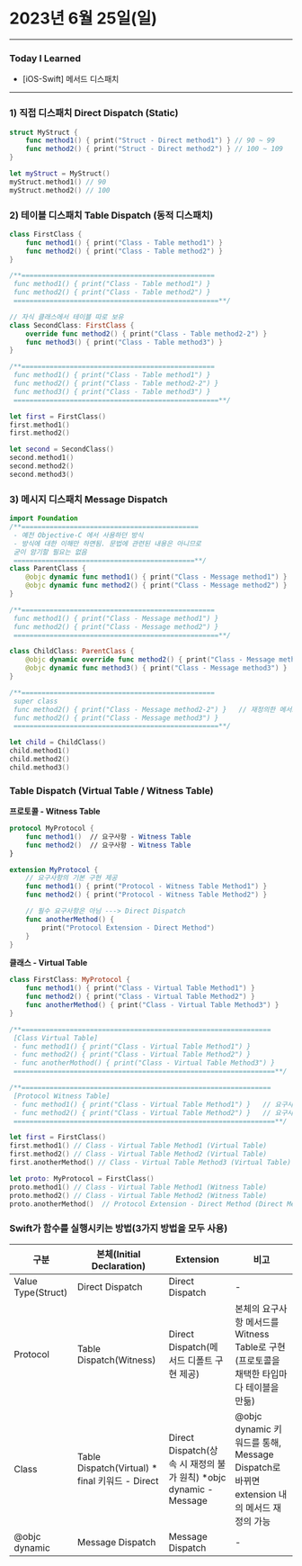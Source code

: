# 2023년 6월 25일(일)

---

### Today I Learned 

- [iOS-Swift] 메서드 디스패치

---

### 1) 직접 디스패치 Direct Dispatch (Static)

```swift
struct MyStruct {
    func method1() { print("Struct - Direct method1") } // 90 ~ 99
    func method2() { print("Struct - Direct method2") } // 100 ~ 109
}

let myStruct = MyStruct()
myStruct.method1() // 90
myStruct.method2() // 100
```

### 2) 테이블 디스패치 Table Dispatch (동적 디스패치)

```swift
class FirstClass {
    func method1() { print("Class - Table method1") }
    func method2() { print("Class - Table method2") }
}

/**================================================
 func method1() { print("Class - Table method1") }
 func method2() { print("Class - Table method2") }
 ===================================================**/

// 자식 클래스에서 테이블 따로 보유
class SecondClass: FirstClass {
    override func method2() { print("Class - Table method2-2") }
    func method3() { print("Class - Table method3") }
}

/**================================================
 func method1() { print("Class - Table method1") }
 func method2() { print("Class - Table method2-2") }
 func method3() { print("Class - Table method3") }
 ===================================================**/

let first = FirstClass()
first.method1()
first.method2()

let second = SecondClass()
second.method1()
second.method2()
second.method3()
```

### 3) 메시지 디스패치 Message Dispatch

```swift
import Foundation
/**============================================
 - 예전 Objective-C 에서 사용하던 방식
 - 방식에 대한 이해만 하면됨. 문법에 관련된 내용은 아니므로
 굳이 암기할 필요는 없음
 =============================================**/
class ParentClass {
    @objc dynamic func method1() { print("Class - Message method1") }
    @objc dynamic func method2() { print("Class - Message method2") }
}

/**================================================
 func method1() { print("Class - Message method1") }
 func method2() { print("Class - Message method2") }
 ===================================================**/

class ChildClass: ParentClass {
    @objc dynamic override func method2() { print("Class - Message method2-2") }
    @objc dynamic func method3() { print("Class - Message method3") }
}

/**================================================
 super class
 func method2() { print("Class - Message method2-2") }   // 재정의한 메서드는 다시 주소가짐
 func method2() { print("Class - Message method3") }
 ===================================================**/

let child = ChildClass()
child.method1()
child.method2()
child.method3()
```

### Table Dispatch (Virtual Table / Witness Table)

**프로토콜 - Witness Table**

```swift
protocol MyProtocol {
    func method1()  // 요구사항 - Witness Table
    func method2()  // 요구사항 - Witness Table
}

extension MyProtocol {
    // 요구사항의 기본 구현 제공
    func method1() { print("Protocol - Witness Table Method1") }
    func method2() { print("Protocol - Witness Table Method2") }

    // 필수 요구사항은 아님 ---> Direct Dispatch
    func anotherMethod() {
        print("Protocol Extension - Direct Method")
    }
}
```

**클래스 - Virtual Table**

```swift
class FirstClass: MyProtocol {
    func method1() { print("Class - Virtual Table Method1") }
    func method2() { print("Class - Virtual Table Method2") }
    func anotherMethod() { print("Class - Virtual Table Method3") }
}

/**==============================================================
 [Class Virtual Table]
 - func method1() { print("Class - Virtual Table Method1") }
 - func method2() { print("Class - Virtual Table Method2") }
 - func anotherMothod() { print("Class - Virtual Table Method3") }
 =================================================================**/

/**==============================================================
 [Protocol Witness Table]
 - func method1() { print("Class - Virtual Table Method1") }   // 요구사항 - 우선순위 반영⭐️
 - func method2() { print("Class - Virtual Table Method2") }   // 요구사항 - 우선순위 반영⭐️
 =================================================================**/

let first = FirstClass()
first.method1() // Class - Virtual Table Method1 (Virtual Table)
first.method2() // Class - Virtual Table Method2 (Virtual Table)
first.anotherMethod() // Class - Virtual Table Method3 (Virtual Table)

let proto: MyProtocol = FirstClass()
proto.method1() // Class - Virtual Table Method1 (Witness Table)
proto.method2() // Class - Virtual Table Method2 (Witness Table)
proto.anotherMethod()  // Protocol Extension - Direct Method (Direct Method)
```

### Swift가 함수를 실행시키는 방법(3가지 방법을 모두 사용)

| 구분               | 본체(Initial Declaration)                        | Extension                                                    | 비고                                                         |
| ------------------ | ------------------------------------------------ | ------------------------------------------------------------ | ------------------------------------------------------------ |
| Value Type(Struct) | Direct Dispatch                                  | Direct Dispatch                                              | -                                                            |
| Protocol           | Table Dispatch(Witness)                          | Direct Dispatch(메서드 디폴트 구현 제공)                     | 본체의 요구사항 메서드를 Witness Table로 구현 (프로토콜을 채택한 타입마다 테이블을 만듦) |
| Class              | Table Dispatch(Virtual)  * final 키워드 - Direct | Direct Dispatch(상속 시 재정의 불가 원칙) *objc dynamic - Message | @objc dynamic 키워드를 통해, Message Dispatch로 바뀌면 extension 내의 메서드 재정의 가능 |
| @objc dynamic      | Message Dispatch                                 | Message Dispatch                                             | -                                                            |

